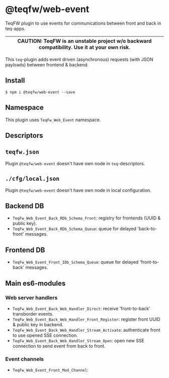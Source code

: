 # @teqfw/web-event

TeqFW plugin to use events for communications between front and back in teq-apps.

| CAUTION: TeqFW is an unstable project w/o backward compatibility. Use it at your own risk. |
|--------------------------------------------------------------------------------------------|

This `teq`-plugin adds event driven (asynchronous) requests (with JSON payloads) between frontend & backend.

## Install

```shell
$ npm i @teqfw/web-event --save 
```

## Namespace

This plugin uses `TeqFw_Web_Event` namespace.

## Descriptors

## `teqfw.json`

Plugin `@teqfw/web-event` doesn't have own node in `teq`-descriptors.

## `./cfg/local.json`

Plugin `@teqfw/web-event` doesn't have own node in local configuration.

## Backend DB

* `TeqFw_Web_Event_Back_RDb_Schema_Front`: registry for frontends (UUID & public key).
* `TeqFw_Web_Event_Back_RDb_Schema_Queue`: queue for delayed 'back-to-front' messages.

## Frontend DB

* `TeqFw_Web_Event_Front_IDb_Schema_Queue`: queue for delayed 'front-to-back' messages.

## Main es6-modules

### Web server handlers

* `TeqFw_Web_Event_Back_Web_Handler_Direct`: receive 'front-to-back' transborder events.
* `TeqFw_Web_Event_Back_Web_Handler_Front_Register`: register front UUID & public key in backend.
* `TeqFw_Web_Event_Back_Web_Handler_Stream_Activate`: authenticate front to use opened SSE connection.
* `TeqFw_Web_Event_Back_Web_Handler_Stream_Open`: open new SSE connection to send event from back to front.

### Event channels

* `TeqFw_Web_Event_Front_Mod_Channel`: